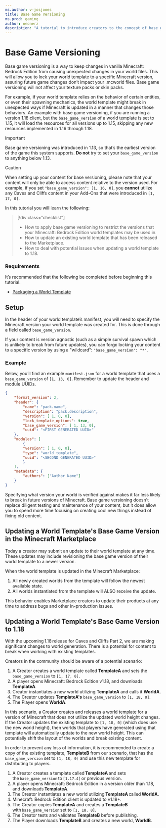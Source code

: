 ```yaml
---
ms.author: v-josjones
title: Base Game Versioning
ms.prod: gaming
author: neonerz
description: "A tutorial to introduce creators to the concept of base game versioning"
---
```

# Base Game Versioning

Base game versioning is a way to keep changes in vanilla Minecraft: Bedrock Edition from causing unexpected changes in your world files. This will allow you to lock your world template to a specific Minecraft version, assuring future game changes don’t impact your .mcworld files. Base game versioning will not affect your texture packs or skin packs.

For example, if your world template relies on the behavior of certain entities, or even their spawning mechanics, the world template might break in unexpected ways if Minecraft is updated in a manner that changes those behaviors. An example with base game versioning, if you are running a version 1.18 client, but the `base_game_version` of a world template is set to 1.15, it will load the resources for all versions up to 1.15, skipping any new resources implemented in 1.16 through 1.18.

> [!IMPORTANT]
> Base game versioning was introduced in 1.13, so that’s the earliest version of the game this system supports. **Do not** try to set your `base_game_version` to anything below 1.13.

> [!CAUTION]
> When setting up your content for base versioning, please note that your content will only be able to access content relative to the version used. For example, if you set `"base_game_version": [1, 16, 0]`, you **cannot** utilize any Caves and Cliffs content in your Add-Ons that were introduced in `[1, 17, 0]`.

In this tutorial you will learn the following:

> [!div class="checklist"]
>
> - How to apply base game versioning to restrict the versions that your Minecraft: Bedrock Edition world templates may be used in.
> - How to update an existing world template that has been released to the Marketplace.
> - How to deal with potential issues when updating a world template to 1.18.

### Requirements

It’s recommended that the following be completed before beginning this tutorial.

- [Packaging a World Template](PackagingAWorldTemplate.md)

## Setup

In the header of your world template’s manifest, you will need to specify the Minecraft version your world template was created for. This is done through a field called `base_game_version`.

If your content is version agnostic (such as a simple survival spawn which is unlikely to break from future updates), you can forgo locking your content to a specific version by using a "wildcard": `"base_game_version": "*"`.

### Example

Below, you’ll find an example `manifest.json` for a world template that uses a `base_game_version` of `[1, 13, 0]`. Remember to update the header and module UUIDs.

```json
{
    "format_version": 2,
    "header": {
        "name": "pack.name",
        "description": "pack.description",
        "version": [ 1, 0, 0],
        "lock_template_options": true,
        "base_game_version": [ 1, 13, 0],
        "uuid": "<FIRST GENERATED UUID>"
    },
    "modules": [
        {
        "version": [ 1, 0, 0],
        "type": "world_template",
        "uuid": "<SECOND GENERATED UUID>"
        }
    ],
    "metadata": {
        "authors": ["Author Name"]
    }
}
```

Specifying what version your world is verified against makes it far less likely to break in future versions of Minecraft. Base game versioning doesn't replace diligent testing and maintenance of your content, but it does allow you to spend more time focusing on creating cool new things instead of fixing old content.

## Updating a World Template's Base Game Version in the Minecraft Marketplace

Today a creator may submit an update to their world template at any time. These updates may include revisioning the base game version of their world template to a newer version.

When the world template is updated in the Minecraft Marketplace:

1. All newly created worlds from the template will follow the newest available state.
1. All worlds instantiated from the template will ALSO receive the update.

This behavior enables Marketplace creators to update their products at any time to address bugs and other in-production issues.

## Updating a World Template's Base Game Version to 1.18

With the upcoming 1.18 release for Caves and Cliffs Part 2, we are making significant changes to world generation. There is a potential for content to break when working with existing templates.

Creators in the community should be aware of a potential scenario:

1. A Creator creates a world template called **TemplateA** and sets the `base_game_version` to `[1, 17, 0]`.
1. A player opens Minecraft: Bedrock Edition v1.18, and downloads **TemplateA**.
1. Creator instantiates a new world utilizing **TemplateA** and calls it **WorldA**.
1. The Creator updates **TemplateA's** `base_game_version` to `[1, 18, 0]`.
1. The Player opens **WorldA**.

In this scenario, a Creator creates and releases a world template for a version of Minecraft that does not utilize the updated world height changes. If the Creator updates the existing template to `[1, 18, 0]` (which does use the new world height), then worlds that players have generated using that template will automatically update to the new world height. This can potentially shift the layout of the worlds and break existing content.

In order to prevent any loss of information, it is recommended to create a copy of the existing template, **TemplateB** from our scenario, that has the `base_game_version` set to `[1, 18, 0]` and use this new template for distributing to players.

1. A Creator creates a template called **TemplateA** and sets the `base_game_version` to `[1.17.4]` or previous version.
1. A player opens Minecraft: Bedrock Edition in a version older than 1.18, and downloads **TemplateA**.
1. The Creator instantiates a new world utilizing **TemplateA** called **WorldA**.
1. Minecraft: Bedrock Edition client is updated to v1.18+.
1. The Creator copies **TemplateA** and creates a **TemplateB** with `base_game_version` set to `[1, 18, 0]`.
1. The Creator tests and validates **TemplateB** before publishing.
1. The Player downloads **TemplateB** and creates a new world, **WorldB**.
